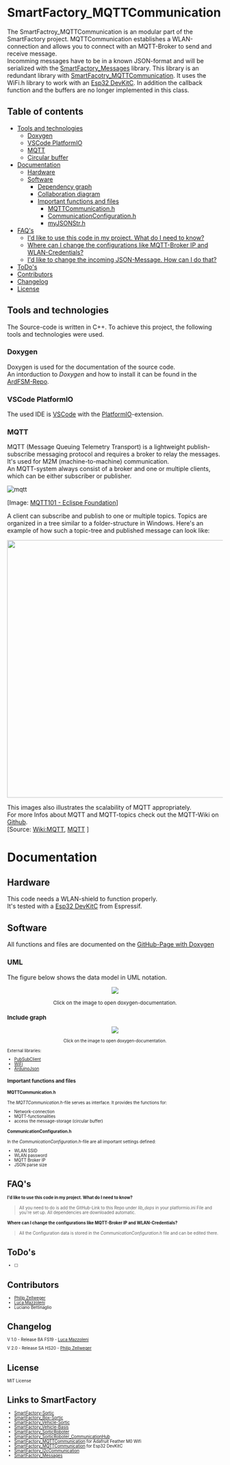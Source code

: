 # SmartFactory_MQTTCommunication

The SmartFactroy_MQTTCommunication is an modular part of the SmartFactory project. MQTTCommunication establishes a WLAN-connection and allows you to connect with an MQTT-Broker to send and receive message.  
Incomming messages have to be in a known JSON-format and will be serialized with the [SmartFactory_Messages](https://github.com/philipzellweger/SmartFactory_Messages) library.
This library is an redundant library with [SmartFacotry_MQTTCommunication](https://github.com/LMazzole/SmartFactory_MQTTCommunication). It uses the WiFi.h library to work with an [Esp32 DevKitC](https://www.espressif.com/en/products/hardware/esp32-devkitc/overview). In addition the callback function and the buffers are no longer implemented in this class.

<!-- add Pagebreak in Print: <div style="page-break-after: always;"></div> -->

## Table of contents
<!-- TOC Generated with https://magnetikonline.github.io/markdown-toc-generate/ -->

- [Tools and technologies](#tools-and-technologies)
	- [Doxygen](#doxygen)
	- [VSCode PlatformIO](#vscode-platformio)
	- [MQTT](#mqtt)
	- [Circular buffer](#circular-buffer)
- [Documentation](#documentation)
	- [Hardware](#hardware)
	- [Software](#software)
		- [Dependency graph](#dependency-graph)
		- [Collaboration diagram](#collaboration-diagram)
		- [Important functions and files](#important-functions-and-files)
			- [MQTTCommunication.h](#mqttcommunicationh)
			- [CommunicationConfiguration.h](#communicationconfigurationh)
			- [myJSONStr.h](#myjsonstrh)
- [FAQ's](#faqs)
	- [I'd like to use this code in my project. What do I need to know?](#id-like-to-use-this-code-in-my-project-what-do-i-need-to-know)
	- [Where can I change the configurations like MQTT-Broker IP and WLAN-Credentials?](#where-can-i-change-the-configurations-like-mqtt-broker-ip-and-wlan-credentials)
	- [I'd like to change the incoming JSON-Message. How can I do that?](#id-like-to-change-the-incoming-json-message-how-can-i-do-that)
- [ToDo's](#todos)
- [Contributors](#contributors)
- [Changelog](#changelog)
- [License](#license)


<div style="page-break-after: always;"></div>


## Tools and technologies

The Source-code is written in C++.
To achieve this project, the following tools and technologies were used.

### Doxygen
Doxygen is used for the documentation of the source code.  
An intorduction to *Doxygen* and how to install it can be found in the [ArdFSM-Repo](https://github.com/LMazzole/ArdFSM#documentation-with-doxygen).  

### VSCode PlatformIO
The used IDE is [VSCode](https://code.visualstudio.com/) with the [PlatformIO](https://platformio.org/platformio-ide)-extension.

### MQTT
MQTT (Message Queuing Telemetry Transport) is a lightweight publish-subscribe messaging protocol and requires a broker to relay the messages. It's used for M2M (machine-to-machine) communication.  
An MQTT-system always consist of a broker and one or multiple clients, which can be either subscriber or publisher. 

![mqtt](https://www.eclipse.org/community/eclipse_newsletter/2014/october/images/article1.1.png)

[Image: [MQTT101 - Eclispe Foundation](<https://www.eclipse.org/community/eclipse_newsletter/2014/october/article2.php>)]

A client can subscribe and publish to one or multiple topics. Topics are organized in a tree similar to a folder-structure in Windows. Here's an example of how such a topic-tree and published message can look like:

<p align="center"><img src="./docs/MQTTTopics.png" height="600"/></p>

This images also illustrates the scalability of MQTT appropriately.  
For more Infos about MQTT and MQTT-topics check out the MQTT-Wiki on [Github](https://github.com/mqtt/mqtt.github.io/wiki).   
[Source: [Wiki:MQTT](https://en.wikipedia.org/wiki/MQTT), [MQTT](https://mqtt.org/) ]  

<div style="page-break-after: always;"></div>

# Documentation
## Hardware
This code needs a WLAN-shield to function properly.  
It's tested with a [Esp32 DevKitC](https://www.espressif.com/en/products/hardware/esp32-devkitc/overview) from Espressif.

## Software
All functions and files are documented on the [GitHub-Page with Doxygen](https://lmazzole.github.io/SmartFactory_MQTTCommunication/)


### UML

The figure below shows the data model in UML notation.

<p align="center">
    <a href=https://github.com/philipzellweger/SmartFactory_MQTTCommunication/blob/master/docs/html/class_communication.html>
        <img src="https://github.com/philipzellweger/SmartFactory_MQTTCommunication/blob/master/docs/html/class_communication__coll__graph.png" style="border:none;"/>
    </a>
    <p align="center"><small>Click on the image to open doxygen-documentation.</p>
</p>

### Include graph

<p align="center">
    <a href=https://github.com/philipzellweger/SmartFactory_MQTTCommunication/blob/master/docs/html/_m_q_t_t_communication_8h.html>
        <img src="https://github.com/philipzellweger/SmartFactory_MQTTCommunication/blob/master/docs/html/_m_q_t_t_communication_8h__incl.png" style="border:none;"/>
    </a>
    <p align="center"><small>Click on the image to open doxygen-documentation.</p>
</p>

External libraries:  
* [PubSubClient](https://pubsubclient.knolleary.net/)
* [WiFi](https://www.arduino.cc/en/Reference/WiFi)
* [ArduinoJson](https://arduinojson.org/)


### Important functions and files

#### MQTTCommunication.h  
The *MQTTCommunication.h*-file serves as interface.
It provides the functions for:
* Network-connection
* MQTT-functionalities
* access the message-storage (circular buffer)

#### CommunicationConfiguration.h
In the *CommunicationConfiguration.h*-file are all important settings defined:
* WLAN SSID
* WLAN password
* MQTT Broker IP
* JSON parse size


<div style="page-break-after: always;"></div>

# FAQ's
#### I'd like to use this code in my project. What do I need to know?  
> All you need to do is add the GitHub-Link to this Repo under *lib_deps* in your platformio.ini File and you're set up. All dependencies are downloaded automatic.

#### Where can I change the configurations like MQTT-Broker IP and WLAN-Credentials?  
> All the Configuration data is stored in the *CommunicationConfiguration.h* file and can be edited there.




# ToDo's

- [ ]

# Contributors
- [Philip Zellweger](https://github.com/philipzellweger)
- [Luca Mazzoleni](https://github.com/LMazzole)
- Luciano Bettinaglio

# Changelog
V 1.0	-	Release BA FS19	-	[Luca Mazzoleni](https://github.com/LMazzole)

V 2.0   -	Release SA HS20 -	[Philip Zellweger](https://github.com/philipzellweger)

# License

MIT License

# Links to SmartFactory
- [SmartFactory-Sortic](https://github.com/LMazzole/SmartFactory-Sortic)
- [SmartFactory_Box-Sortic](https://github.com/LMazzole/SmartFactory_Box-Sortic)
- [SmartFactory_Vehicle-Sortic](https://github.com/LMazzole/SmartFactory_Vehicle-Sortic)
- [SmartFactory_Vehicle-Basis](https://github.com/LMazzole/SmartFactory_Vehicle-Basis)
- [SmartFactory_SorticRoboter](https://github.com/philipzellweger/SmartFactory_SorticRoboter)
- [SmartFactory_SorticRoboter_CommunicationHub](https://github.com/philipzellweger/SmartFactory_SorticRoboter_CommunicationHub)
- [SmartFactory_MQTTCommunication](https://github.com/LMazzole/SmartFactory_MQTTCommunication) for Adafruit Feather M0 Wifi
- [SmartFactory_MQTTCommunication](https://github.com/philipzellweger/SmartFactory_MQTTCommunication) for Esp32 DevKitC
- [SmartFactory_I2cCommunication](https://github.com/philipzellweger/SmartFactory_I2cCommunication)
- [SmartFactory_Messages](https://github.com/philipzellweger/SmartFactory_Messages)
